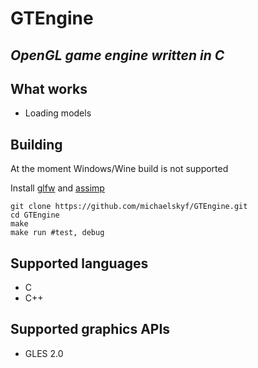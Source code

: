 # GTEngine
## _OpenGL game engine written in C_

## What works
- Loading models

## Building
At the moment Windows/Wine build is not supported

Install [glfw](https://github.com/glfw/glfw) and [assimp](https://github.com/assimp/assimp)

```
git clone https://github.com/michaelskyf/GTEngine.git
cd GTEngine
make
make run #test, debug
```

## Supported languages
 - C
 - C++

## Supported graphics APIs
- GLES 2.0
